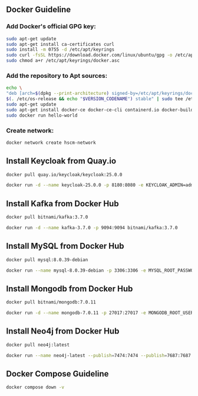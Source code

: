 ## Docker Guideline

### Add Docker's official GPG key:

```bash
sudo apt-get update
sudo apt-get install ca-certificates curl
sudo install -m 0755 -d /etc/apt/keyrings
sudo curl -fsSL https://download.docker.com/linux/ubuntu/gpg -o /etc/apt/keyrings/docker.asc
sudo chmod a+r /etc/apt/keyrings/docker.asc
```

### Add the repository to Apt sources:

```bash
echo \
"deb [arch=$(dpkg --print-architecture) signed-by=/etc/apt/keyrings/docker.asc] https://download.docker.com/linux/ubuntu \
$(. /etc/os-release && echo "$VERSION_CODENAME") stable" | sudo tee /etc/apt/sources.list.d/docker.list > /dev/null
sudo apt-get update
sudo apt-get install docker-ce docker-ce-cli containerd.io docker-buildx-plugin docker-compose-plugin
sudo docker run hello-world
```

### Create network:

```bash
docker network create hscm-network
```

## Install Keycloak from Quay.io

```bash
docker pull quay.io/keycloak/keycloak:25.0.0
```

```bash
docker run -d --name keycloak-25.0.0 -p 8180:8080 -e KEYCLOAK_ADMIN=admin -e KEYCLOAK_ADMIN_PASSWORD=admin quay.io/keycloak/keycloak:25.0.0 start-dev
```

## Install Kafka from Docker Hub

```bash
docker pull bitnami/kafka:3.7.0
```

```bash
docker run -d --name kafka-3.7.0 -p 9094:9094 bitnami/kafka:3.7.0
```

## Install MySQL from Docker Hub

```bash
docker pull mysql:8.0.39-debian
```

```bash
docker run --name mysql-8.0.39-debian -p 3306:3306 -e MYSQL_ROOT_PASSWORD=root -d mysql:8.0.39-debian
```

## Install Mongodb from Docker Hub

```bash
docker pull bitnami/mongodb:7.0.11
```

```bash
docker run -d --name mongodb-7.0.11 -p 27017:27017 -e MONGODB_ROOT_USER=root -e MONGODB_ROOT_PASSWORD=root bitnami/mongodb:7.0.11
```

## Install Neo4j from Docker Hub

```bash
docker pull neo4j:latest
```

```bash
docker run --name neo4j-latest --publish=7474:7474 --publish=7687:7687 -e 'NEO4J_AUTH=neo4j/admin@123' neo4j:latest
```

## Docker Compose Guideline

```bash
docker compose down -v
```